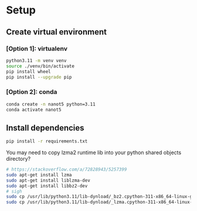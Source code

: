 # Setup

## Create virtual environment

### [Option 1]: virtualenv

```bash
python3.11 -m venv venv
source ./venv/bin/activate
pip install wheel
pip install --upgrade pip
```

### [Option 2]: conda

```bash
conda create -n nanot5 python=3.11
conda activate nanot5
```

## Install dependencies

```bash
pip install -r requirements.txt
```

You may need to copy lzma2 runtime lib into your python shared objects directory?

```bash
# https://stackoverflow.com/a/72828943/5257399
sudo apt-get install lzma
sudo apt-get install liblzma-dev
sudo apt-get install libbz2-dev
# sigh
sudo cp /usr/lib/python3.11/lib-dynload/_bz2.cpython-311-x86_64-linux-gnu.so /usr/local/lib/python3.11/
sudo cp /usr/lib/python3.11/lib-dynload/_lzma.cpython-311-x86_64-linux-gnu.so /usr/local/lib/python3.11/
```